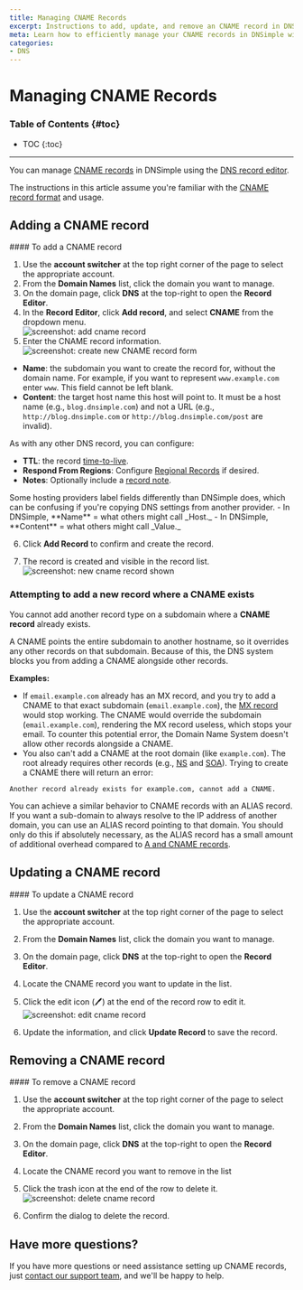 ```yaml
---
title: Managing CNAME Records
excerpt: Instructions to add, update, and remove an CNAME record in DNSimple.
meta: Learn how to efficiently manage your CNAME records in DNSimple with our step-by-step guide for adding, updating, and removing records with ease.
categories:
- DNS
---
```


# Managing CNAME Records

### Table of Contents {#toc}

* TOC
{:toc}

---

You can manage [CNAME records](/articles/cname-record/) in DNSimple using the [DNS record editor](/articles/record-editor/).

The instructions in this article assume you're familiar with the [CNAME record format](/articles/url-record-format-details/) and usage.

## Adding a CNAME record

<div class="section-steps" markdown="1">
#### To add a CNAME record

1. Use the **account switcher** at the top right corner of the page to select the appropriate account.
1. From the **Domain Names** list, click the domain you want to manage.
1. On the domain page, click **DNS** at the top-right to open the **Record Editor**.
1. In the **Record Editor**, click **Add record**, and select **CNAME** from the dropdown menu.  
![screenshot: add cname record](/files/cname-add-record.png)
1. Enter the CNAME record information.
  ![screenshot: create new CNAME record form](/files/record-cname-create-new.png)

  - **Name**: the subdomain you want to create the record for, without the domain name. For example, if you want to represent `www.example.com` enter `www`. This field cannot be left blank.
  - **Content**: the target host name this host will point to. It must be a host name (e.g., `blog.dnsimple.com`) and not a URL (e.g., `http://blog.dnsimple.com` or `http://blog.dnsimple.com/post` are invalid).

  As with any other DNS record, you can configure:

  - **TTL**: the record [time-to-live](/articles/what-is-ttl/).
  - **Respond From Regions**: Configure [Regional Records](/articles/regional-records/) if desired.
  - **Notes**: Optionally include a [record note](/articles/record-notes/).

<note>
Some hosting providers label fields differently than DNSimple does, which can be confusing if you're copying DNS settings from another provider.
- In DNSimple, **Name** = what others might call _Host._
- In DNSimple, **Content** = what others might call _Value._
</note>

6. Click **Add Record** to confirm and create the record.

7. The record is created and visible in the record list.
  ![screenshot: new cname record shown](/files/cname-record-visible.png)

</div>

### Attempting to add a new record where a CNAME exists

You cannot add another record type on a subdomain where a **CNAME record** already exists.

A CNAME points the entire subdomain to another hostname, so it overrides any other records on that subdomain. Because of this, the DNS system blocks you from adding a CNAME alongside other records.

**Examples:**
- If `email.example.com` already has an MX record, and you try to add a CNAME to that exact subdomain (`email.example.com`), the [MX record](/articles/mx-record/) would stop working. The CNAME would override the subdomain (`email.example.com`), rendering the MX record useless, which stops your email. To counter this potential error, the Domain Name System doesn't allow other records alongside a CNAME.  
- You also can't add a CNAME at the root domain (like `example.com`). The root already requires other records (e.g., [NS](/articles/ns-record/) and [SOA](/articles/soa-record/)). Trying to create a CNAME there will return an error:
```
Another record already exists for example.com, cannot add a CNAME.
```
You can achieve a similar behavior to CNAME records with an ALIAS record. If you want a sub-domain to always resolve to the IP address of another domain, you can use an ALIAS record pointing to that domain. You should only do this if absolutely necessary, as the ALIAS record has a small amount of additional overhead compared to [A and CNAME records](/articles/differences-between-a-cname-alias-url/).

## Updating a CNAME record

<div class="section-steps" markdown="1">
#### To update a CNAME record

1. Use the **account switcher** at the top right corner of the page to select the appropriate account.
1. From the **Domain Names** list, click the domain you want to manage.
1. On the domain page, click **DNS** at the top-right to open the **Record Editor**.
1. Locate the CNAME record you want to update in the list.
1. Click the edit icon (🖊️) at the end of the record row to edit it.
  ![screenshot: edit cname record](/files/cname-record-edit.png)

1. Update the information, and click **Update Record** to save the record.
</div>

## Removing a CNAME record

<div class="section-steps" markdown="1">
#### To remove a CNAME record

1. Use the **account switcher** at the top right corner of the page to select the appropriate account.
1. From the **Domain Names** list, click the domain you want to manage.
1. On the domain page, click **DNS** at the top-right to open the **Record Editor**.
1. Locate the CNAME record you want to remove in the list
1. Click the trash icon at the end of the row to delete it.
  ![screenshot: delete cname record](/files/cname-record-delete.png)

1. Confirm the dialog to delete the record.
</div>

## Have more questions?

If you have more questions or need assistance setting up CNAME records, just [contact our support team](https://dnsimple.com/feedback), and we'll be happy to help.
